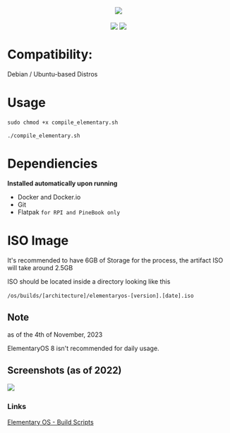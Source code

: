<p align="center"> 
<picture>
   <source media="(prefers-color-scheme: dark)" srcset="https://github.com/elementary/brand/blob/master/logomark-white.png?raw=true" width="256">
   <source media="(prefers-color-scheme: light)" srcset="https://github.com/elementary/brand/blob/master/logomark-black.png?raw=true" width="256">
   <img src="https://github.com/HackZy01/Images/blob/main/desktop-dark.png" width="420" height="240">
</picture
</p>

<p align="center"> 
<img align="center" src="https://img.shields.io/badge/Current%20ElementaryOS%20Stable%20Version-7.1-3689e6?style=style=flat"> 
<img align="center" src="https://img.shields.io/badge/Script%20Version%20-1.06-a56de2?style=style=flat"> 
</p>

# Compatibility:
Debian / Ubuntu-based Distros
  
# Usage
```
sudo chmod +x compile_elementary.sh
```
```
./compile_elementary.sh
```
# Dependiencies
**Installed automatically upon running**
- Docker and Docker.io
- Git
- Flatpak ```for RPI and PineBook only```
  
# ISO Image
It's recommended to have 6GB of Storage for the process, the artifact ISO will take around 2.5GB

ISO should be located inside a directory looking like this

```/os/builds/[architecture]/elementaryos-[version].[date].iso```
    


## Note
as of the 4th of November, 2023

ElementaryOS 8 isn't recommended for daily usage.

## Screenshots (as of 2022)
<p align="left"> 
<picture>
   <source media="(prefers-color-scheme: dark)" srcset="https://github.com/HackZy01/Images/blob/main/eos-compile-screenshot-dark.png?raw=true">
   <source media="(prefers-color-scheme: light)" srcset="https://github.com/HackZy01/Images/blob/main/eos-compile-screenshot-light.png?raw=true">
   <img src="https://github.com/HackZy01/Images/blob/main/desktop-dark.png"
</picture
</p>

### Links
[Elementary OS - Build Scripts](https://github.com/elementary/os)

